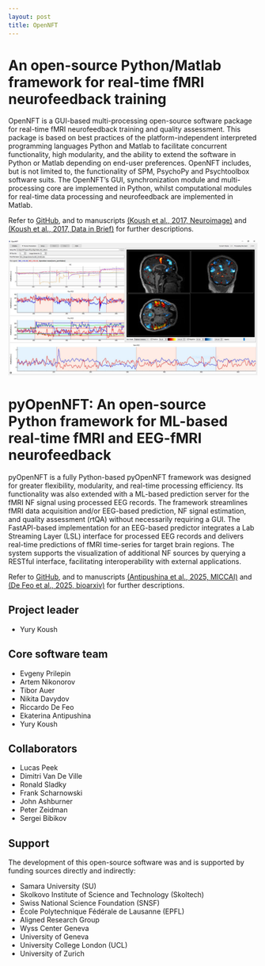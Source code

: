 ```yaml
---
layout: post
title: OpenNFT
---
```


# An open-source Python/Matlab framework for real-time fMRI neurofeedback training

OpenNFT is a GUI-based multi-processing open-source software package for real-time fMRI neurofeedback training and quality assessment. 
This package is based on best practices of the platform-independent interpreted programming languages Python and Matlab to facilitate 
concurrent functionality, high modularity, and the ability to extend the software in Python or Matlab depending on end-user preferences. 
OpenNFT includes, but is not limited to, the functionality of SPM, PsychoPy and Psychtoolbox software suits. The OpenNFT’s GUI, 
synchronization module and multi-processing core are implemented in Python, whilst computational modules for real-time data processing 
and neurofeedback are implemented in Matlab. 

Refer to [GitHub](https://github.com/OpenNFT/OpenNFT), and to manuscripts
[(Koush et al., 2017, Neuroimage)](http://www.sciencedirect.com/science/article/pii/S1053811917305050)
and [(Koush et al., 2017, Data in Brief)](http://www.sciencedirect.com/science/article/pii/S2352340917303517)
for further descriptions.

<img src="public/img/koush2017_fig5_small.png" style="..." width="700" />

# pyOpenNFT: An open-source Python framework for ML-based real-time fMRI and EEG-fMRI neurofeedback

pyOpenNFT is a fully Python-based pyOpenNFT framework was designed for greater flexibility, modularity,
and real-time processing efficiency. Its functionality was also extended with a ML-based prediction server for the fMRI NF signal using processed EEG records. 
The framework streamlines fMRI data acquisition and/or EEG-based prediction, NF signal estimation, and quality assessment (rtQA) without necessarily requiring a GUI. 
The FastAPI-based implementation for an EEG-based predictor integrates a Lab Streaming Layer (LSL) interface for processed EEG records and delivers real-time
predictions of fMRI time-series for target brain regions. The system supports the visualization of additional NF sources by querying a RESTful interface, facilitating interoperability with external applications.

Refer to [GitHub](https://github.com/OpenNFT/pyOpenNFT), and to manuscripts
[(Antipushina et al., 2025, MICCAI)]()
and [(De Feo et al., 2025, bioarxiv)](https://www.biorxiv.org/content/10.1101/2025.05.20.654907v1.full.pdf)
for further descriptions.

## Project leader
- Yury Koush

## Core software team
- Evgeny Prilepin
- Artem Nikonorov
- Tibor Auer
- Nikita Davydov
- Riccardo De Feo
- Ekaterina Antipushina
- Yury Koush

## Collaborators
- Lucas Peek
- Dimitri Van De Ville
- Ronald Sladky
- Frank Scharnowski
- John Ashburner
- Peter Zeidman
- Sergei Bibikov

## Support
The development of this open-source software was and is supported by funding sources directly and indirectly:
- Samara University (SU)
- Skolkovo Institute of Science and Technology (Skoltech)
- Swiss National Science Foundation (SNSF)
- École Polytechnique Fédérale de Lausanne (EPFL)
- Aligned Research Group 
- Wyss Center Geneva
- University of Geneva
- University College London (UCL)
- University of Zurich
